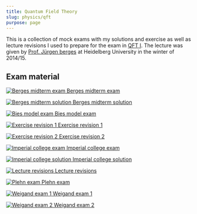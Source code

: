 ```yaml
---
title: Quantum Field Theory
slug: physics/qft
purpose: page
---
```


This is a collection of mock exams with my solutions and exercise as well as lecture revisions I used to prepare for the exam in [QFT I](pdfs/http://www.thphys.uni-heidelberg.de/~berges/teaching.htm). The lecture was given by [Prof. Jürgen berges](pdfs/http://www.thphys.uni-heidelberg.de/~berges/people.htm) at Heidelberg University in the winter of 2014/15.

## Exam material

<div class="grid docs">

[![Berges midterm exam](thumbnails/berges-midterm-exam.png) Berges midterm exam](pdfs/berges-midterm-exam.pdf)

[![Berges midterm solution](thumbnails/berges-midterm-solution.png) Berges midterm solution](pdfs/berges-midterm-solution.pdf)

[![Bies model exam](thumbnails/bies-model-exam.png) Bies model exam](pdfs/bies-model-exam.pdf)

[![Exercise revision 1](thumbnails/exercise-revision-1.png) Exercise revision 1](pdfs/exercise-revision-1.pdf)

[![Exercise revision 2](thumbnails/exercise-revision-2.png) Exercise revision 2](pdfs/exercise-revision-2.pdf)

[![Imperial college exam](thumbnails/imperial-college-exam.png) Imperial college exam](pdfs/imperial-college-exam.pdf)

[![Imperial college solution](thumbnails/imperial-college-solution.png) Imperial college solution](pdfs/imperial-college-solution.pdf)

[![Lecture revisions](thumbnails/lecture-revisions.png) Lecture revisions](pdfs/lecture-revisions.pdf)

[![Plehn exam](thumbnails/plehn-exam.png) Plehn exam](pdfs/plehn-exam.pdf)

[![Weigand exam 1](thumbnails/weigand-exam-1.png) Weigand exam 1](pdfs/weigand-exam-1.pdf)

[![Weigand exam 2](thumbnails/weigand-exam-2.png) Weigand exam 2](pdfs/weigand-exam-2.pdf)

</div>
